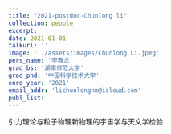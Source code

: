 ```yaml
---
title: "2021-postdoc-Chunlong li"
collection: people
excerpt: 
date: 2021-01-01
talkurl: ''
image: '../assets/images/Chunlong Li.jpeg'
pers_name: '李春龙'
grad_bs: '湖南师范大学'
grad_phd: '中国科学技术大学'
enro_year: '2021' 
email_addr: 'lichunlongnm@icloud.com'
publ_list: 
---
```



引力理论与粒子物理新物理的宇宙学与天文学检验



